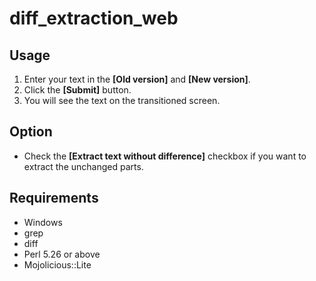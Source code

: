 # diff_extraction_web 

## Usage
1. Enter your text in the **[Old version]** and **[New version]**.  
2. Click the **[Submit]** button.  
3. You will see the text on the transitioned screen.  

## Option  
- Check the **[Extract text without difference]** checkbox if you want to extract the unchanged parts.

## Requirements
- Windows  
- grep  
- diff  
- Perl 5.26 or above  
- Mojolicious::Lite
